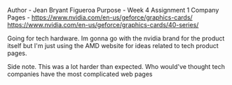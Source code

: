 Author - Jean Bryant Figueroa
Purpose - Week 4 Assignment 1
Company Pages - https://www.nvidia.com/en-us/geforce/graphics-cards/ https://www.nvidia.com/en-us/geforce/graphics-cards/40-series/

Going for tech hardware. Im gonna go with the nvidia brand for the product itself but I'm just using the AMD website for ideas related to tech product pages.

Side note. This was a lot harder than expected. Who would've thought tech companies have the most complicated web pages 